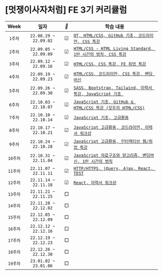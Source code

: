 #  [멋쟁이사자처럼] FE 3기 커리큘럼 


|     Week     	|         일자         | *🐢* 	|                                                                               학습 내용                                                                               
|:------------:	|:-------------------------:	|:---:	|---------------------------------------------------------------------------------------------------------------------------------------------------------------------	|
| ```1주차```  	| ```22.08.29 ~ 22.09.02``` 	| ☑︎   	| [```OT, HTML/CSS, GitHub 기초, 코드라이언, CSS 특강```](https://github.com/chaeryun0/FrontendSchool_3/tree/main/1%EC%A3%BC%EC%B0%A8)                                  	|   	|
| ```2주차```  	| ```22.09.05 ~ 22.09.09``` 	| ☑︎   	| [```HTML/CSS - HTML Living Standard, 1만 시간의 법칙, CSS 특강```](https://github.com/chaeryun0/FrontendSchool_3/tree/main/2%EC%A3%BC%EC%B0%A8)   	|   	|
| ```3주차```  	| ```22.09.12 ~ 22.09.16``` 	| ☑︎   	| [```HTML/CSS, CSS 특강, FE 취업 특강```](https://github.com/chaeryun0/FrontendSchool_3/tree/main/3%EC%A3%BC%EC%B0%A8)                                                 	|   	|
| ```4주차```  	| ```22.09.19 ~ 22.09.23``` 	| ☑︎   	| [```HTML/CSS, 코드라이언, CSS 특강, 벤딩 머신```](https://github.com/chaeryun0/FrontendSchool_3/tree/main/4%EC%A3%BC%EC%B0%A8)                                        	|   	|
| ```5주차```  	| ```22.09.26 ~ 22.09.30``` 	| ☑︎   	| [```SASS, Bootstrap, Tailwind, 이력서 특강, JavaScript 기초 ```](https://github.com/chaeryun0/FrontendSchool_3/tree/main/5%EC%A3%BC%EC%B0%A8) 	|   	|
| ```6주차```  	| ```22.10.03 ~ 22.10.07``` 	| ☑︎   	| [```JavaScript 기초, GitHub & HTML/CSS 특강 (모두의 HTML/CSS)```](https://github.com/chaeryun0/FrontendSchool_3/tree/main/6%EC%A3%BC%EC%B0%A8)                                                                                                                                                                       	|   	|
| ```7주차```  	| ```22.10.10 ~ 22.10.14``` 	| ☑︎   	| [```JavaScript 기초, 고급활용```](https://github.com/chaeryun0/FrontendSchool_3/tree/main/7%EC%A3%BC%EC%B0%A8)                                                                                                                                                                      	|   	|
| ```8주차```  	| ```22.10.17 ~ 22.10.21``` 	| ☑︎   	| [```JavaScript 고급활용, 코드라이언, 이력서 워크샵```](https://github.com/chaeryun0/FrontendSchool_3/tree/main/8%EC%A3%BC%EC%B0%A8)                                                                                                                                                                      	|   	|
| ```9주차```  	| ```22.10.24 ~ 22.10.28``` 	| ☑︎   	| [```JavaScript 고급활용, 인터렉티브 웹/취업 특강```](https://github.com/chaeryun0/FrontendSchool_3/tree/main/9%EC%A3%BC%EC%B0%A8)                                                                                                                                                                      	|   	|
| ```10주차``` 	| ```22.10.31 ~ 22.11.04``` 	| ☑︎   	| [```JavaScript 자료구조와 알고리즘, 벤딩머신, 1만 시간의 법칙```](https://github.com/chaeryun0/FrontendSchool_3/tree/main/10%EC%A3%BC%EC%B0%A8)                                                                                                                                                                      	|   	|
| ```11주차``` 	| ```22.11.07 ~ 22.11.11``` 	| ☑︎   	| [```HTTP/HTTPS, jQuery, Ajax, React, TEST```](https://github.com/chaeryun0/FrontendSchool_3/tree/main/11%EC%A3%BC%EC%B0%A8)                                                                                                                                                                      	|   	|
| ```12주차``` 	| ```22.11.14 ~ 22.11.18``` 	| ☑︎   	| [```React, 이력서 워크샵```](https://github.com/chaeryun0/FrontendSchool_3/tree/main/12%EC%A3%BC%EC%B0%A8)                                                                                                                                                                      	|   	|
| ```13주차``` 	| ```22.11.21 ~ 22.11.25``` 	| □   	|                                                                                                                                                                       	|   	|
| ```14주차``` 	| ```22.11.28 ~ 22.12.02``` 	| □   	|                                                                                                                                                                       	|   	|
| ```15주차``` 	| ```22.12.05 ~ 22.12.09``` 	| □   	|                                                                                                                                                                       	|   	|
| ```16주차``` 	| ```22.12.12 ~ 22.12.16``` 	| □   	|                                                                                                                                                                       	|   	|
| ```17주차``` 	| ```22.12.19 ~ 22.12.23``` 	| □   	|                                                                                                                                                                       	|   	|
| ```18주차``` 	| ```22.12.26 ~ 22.12.30``` 	| □   	|                                                                                                                                                                       	|   	|
| ```19주차``` 	| ```23.01.02 ~ 23.01.06``` 	| □   	|                                                                                                                                                                       	|   	|




